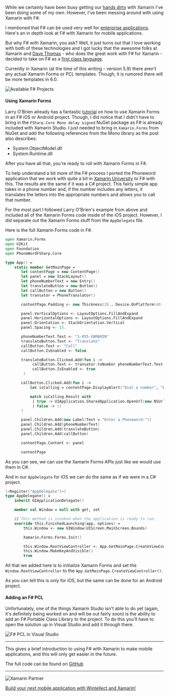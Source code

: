 While we certainly have been busy getting our [hands dirty](http://www.wintellect.com/devcenter/tag/xamarin) with Xamarin I've been doing some of my own. However, I've been messing around with using Xamarin with F#.

I mentioned that F# can be used very well for [enterprise applications](http://www.wintellect.com/devcenter/jwood/using-f-for-enterprise-applications). Here's an in depth look at F# with Xamarin for mobile applications.

But why F# with Xamarin, you ask? Well, it just turns out that I love working with both of these technologies and I got lucky that the awesome folks at Xamarin and [Dave Thomas](http://7sharpnine.com/) - who does the great work with F# for Xamarin -  decided to take on F# as a [first class language](http://developer.xamarin.com/guides/cross-platform/fsharp/).

Currently in Xamarin (at the time of this writing - version 5.9) there aren't any actual Xamarin Forms or PCL templates. Though, it is rumored there will be more templates in 6.0.

![Available F# Projects](https://dl.dropboxusercontent.com/s/mxdnb6gfnxbhbs0/FSharp-Solution.jpg?dl=0)

#### Using Xamarin Forms
Larry O'Brien already has a fantastic [tutorial](http://www.knowing.net/index.php/2014/08/27/xamarin-forms-programming-in-f/) on how to use Xamarin Forms in an F# iOS or Android project. Though, I did notice that I didn't have to bring in the `FSharp.Core Mono delay signed` NuGet package as F# is already included with Xamarin Studio. I just needed to bring in `Xamarin.Forms` from NuGet and add the following references from the Mono library as the post also describes:

 - System.ObjectModel.dll
 - System.Runtime.dll

After you have all that, you're ready to roll with Xamarin Forms in F#. 

To help understand a bit more of the F# process I ported the Phoneword application that we work with quite a bit in [Xamarin University](https://xamarin.com/university) to F# with this. The results are the same if it was a C# project. This fairly simple app takes in a phone number and, if the number includes any letters, it translates the letters into the appropriate numbers and allows you to call that number.

For the most part I followed Larry O'Brien's example from above and included all of the Xamarin Forms code inside of the iOS project. However, I did separate out the Xamarin Forms stuff from the `AppDelegate` file.

Here is the full Xamarin Forms code in F#.
```fsharp
open Xamarin.Forms
open UIKit
open Foundation
open PhoneWordFSharp.Core

type App() =
    static member GetMainPage =
       let contentPage = new ContentPage()
       let panel = new StackLayout()
       let phoneNumberText = new Entry()
       let translateButton = new Button()
       let callButton = new Button()
       let transator = PhoneTranslator()

       contentPage.Padding <- new Thickness(20., Device.OnPlatform(40., 20., 20.), 20., 20.)

       panel.VerticalOptions <- LayoutOptions.FillAndExpand
       panel.HorizontalOptions <- LayoutOptions.FillAndExpand
       panel.Orientation <- StackOrientation.Vertical
       panel.Spacing <- 15.

       phoneNumberText.Text <- "1-855-XAMARIN"
       translateButton.Text <- "Translate"
       callButton.Text <- "Call"
       callButton.IsEnabled <- false

       translateButton.Clicked.Add(fun i -> 
            callButton.Text <- transator.toNumber phoneNumberText.Text
            callButton.IsEnabled <- true
        )

       callButton.Clicked.Add(fun i ->
           let isCalling = contentPage.DisplayAlert("Dial a number", "Would you like to call " + phoneNumberText.Text, "Yes", "No")

           match isCalling.Result with
            | true -> UIApplication.SharedApplication.OpenUrl(new NSUrl("tel:" + phoneNumberText.Text)) |> ignore
            | false -> ()
       )

       panel.Children.Add(new Label(Text = "Enter a Phoneword:"))
       panel.Children.Add(phoneNumberText)
       panel.Children.Add(translateButton)
       panel.Children.Add(callButton)

       contentPage.Content <- panel

       contentPage
```

As you can see, we can use the Xamarin Forms APIs just like we would use them in C#.

And in our `AppDelegate` for iOS we can do the same as if we were in a C# project.

```fsharp
[<Register("AppDelegate")>]
type AppDelegate() = 
    inherit UIApplicationDelegate()

    member val Window = null with get, set

    // This method is invoked when the application is ready to run.
    override this.FinishedLaunching(app, options) = 
        this.Window <- new UIWindow(UIScreen.MainScreen.Bounds)

        Xamarin.Forms.Forms.Init()

        this.Window.RootViewController <- App.GetMainPage.CreateViewController()
        this.Window.MakeKeyAndVisible()
        true
```

All that we added here is to initialize Xamarin Forms and set the `Window.RootViewController` to the `App.GetMainPage.CreateViewController()`.

As you can tell this is only for iOS, but the same can be done for an Android project.

#### Adding an F# PCL
Unfortunately, one of the things Xamarin Studio isn't able to do yet (again, it's definitely being worked on and will be out fairly soon) is the ability to add an F# Portable Class Library to the project. To do this you'll have to open the solution up in Visual Studio and add it through there.

![F# PCL in Visual Studio](https://dl.dropboxusercontent.com/s/91wpconrqy7oh83/FSharpPCL.jpg?dl=0)


---
This gives a brief introduction to using F# with Xamarin to make mobile applications, and this will only get easier in the future.

The full code can be found on [GitHub]()

---

![Xamarin Partner](http://www.wintellect.com/devcenter/wp-content/uploads/2015/05/xamarin-partner_thumb1.png)

[Build your next mobile application with Wintellect and Xamarin!](http://www.wintellect.com/certified-xamarin-mobile-consultants)